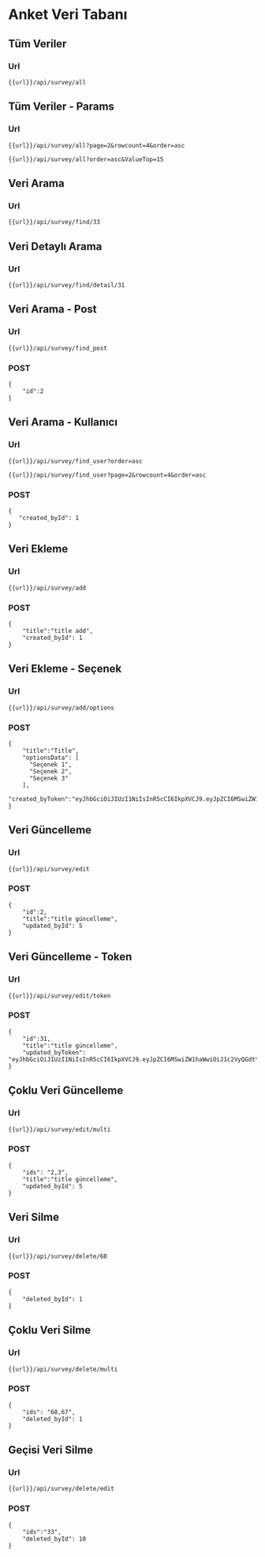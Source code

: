 # Anket Veri Tabanı

## Tüm Veriler

### Url
```
{{url}}/api/survey/all
```

## Tüm Veriler - Params

### Url
```
{{url}}/api/survey/all?page=2&rowcount=4&order=asc
```
```
{{url}}/api/survey/all?order=asc&ValueTop=15
```

## Veri Arama

### Url
```
{{url}}/api/survey/find/33
```

## Veri Detaylı Arama

### Url
```
{{url}}/api/survey/find/detail/31
```

## Veri Arama - Post

### Url
```
{{url}}/api/survey/find_post
```
### POST
```
{
    "id":2
}
```

## Veri Arama - Kullanıcı

### Url
```
{{url}}/api/survey/find_user?order=asc
```
```
{{url}}/api/survey/find_user?page=2&rowcount=4&order=asc
```
### POST
```
{
   "created_byId": 1
}
```

## Veri Ekleme

### Url
```
{{url}}/api/survey/add
```
### POST
```
{
    "title":"title add",
    "created_byId": 1
}
```

## Veri Ekleme  - Seçenek

### Url
```
{{url}}/api/survey/add/options
```
### POST
```
{
    "title":"Title",
    "optionsData": [
      "Seçenek 1",  
      "Seçenek 2",  
      "Seçenek 3"  
    ],
    "created_byToken":"eyJhbGciOiJIUzI1NiIsInR5cCI6IkpXVCJ9.eyJpZCI6MSwiZW1haWwiOiJ1c2VyQGdtYWlsLmNvbSIsImlhdCI6MTcwMzA3OTIyOX0.BkbTAFtpJlYBtDOLR2diF0YipECYeRkmIdA1q7Krk4Q"
}
```

## Veri Güncelleme

### Url
```
{{url}}/api/survey/edit
```
### POST
```
{   
    "id":2,
    "title":"title güncelleme",
    "updated_byId": 5
}
```

## Veri Güncelleme - Token

### Url
```
{{url}}/api/survey/edit/token
```
### POST
```
{   
    "id":31,
    "title":"title güncelleme",
    "updated_byToken": "eyJhbGciOiJIUzI1NiIsInR5cCI6IkpXVCJ9.eyJpZCI6MSwiZW1haWwiOiJ1c2VyQGdtYWlsLmNvbSIsImlhdCI6MTcwMzA3OTIyOX0.BkbTAFtpJlYBtDOLR2diF0YipECYeRkmIdA1q7Krk4Q"
}
```


## Çoklu Veri Güncelleme

### Url
```
{{url}}/api/survey/edit/multi
```
### POST
```
{
    "ids": "2,3",
    "title":"title güncelleme",
    "updated_byId": 5
}
```

## Veri Silme

### Url
```
{{url}}/api/survey/delete/68
```
### POST
```
{
    "deleted_byId": 1
}
```

## Çoklu Veri Silme 

### Url
```
{{url}}/api/survey/delete/multi
```
### POST
```
{
    "ids": "68,67",
    "deleted_byId": 1
}
```

## Geçisi Veri Silme 

### Url
```
{{url}}/api/survey/delete/edit
```
### POST
```
{
    "ids":"33",
    "deleted_byId": 10
}
```
